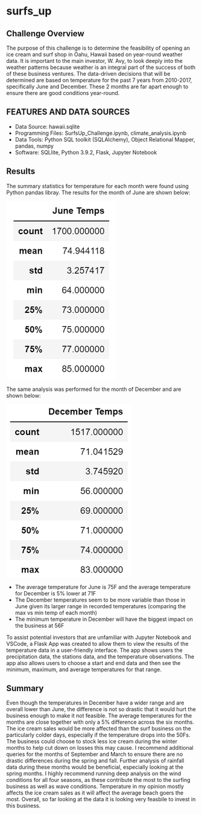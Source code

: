 # surfs_up

## Challenge Overview

The purpose of this challenge is to determine the feasibility of opening an ice cream and surf shop in Oahu, Hawaii based on year-round weather data. It is important to the main investor, W. Avy, to look deeply into the weather patterns because weather is an integral part of the success of both of these business ventures. The data-driven decisions that will be determined are based on temperature for the past 7 years from 2010-2017, specifically June and December. These 2 months are far apart enough to ensure there are good conditions year-round.

## FEATURES AND DATA SOURCES

* Data Source: hawaii.sqlite
* Programming Files: SurfsUp_Challenge.ipynb, climate_analysis.ipynb
* Data Tools: Python SQL toolkit (SQLAlchemy), Object Relational Mapper, pandas, numpy
* Software: SQLlite, Python 3.9.2, Flask, Jupyter Notebook

## Results

The summary statistics for temperature for each month were found using Python pandas libray. The results for the month of June are shown below:

 ![June_Temps.png](/Resources/June_Temps.png)
 
 The same analysis was performed for the month of December and are shown below:
 
  ![December_Temps.png](/Resources/December_Temps.png)

* The average temperature for June is 75F and the average temperature for December is 5% lower at 71F
* The December temperatures seem to be more variable than those in June given its larger range in recorded temperatures (comparing the max vs min temp of each month)
* The minimum temperature in December will have the biggest impact on the business at 56F

To assist potential investors that are unfamiliar with Jupyter Notebook and VSCode, a Flask App was created to allow them to view the results of the temperature data in a user-friendly interface. The app shows users the precipitation data, the stations data, and the temperature observations. The app also allows users to choose a start and end data and then see the minimum, maximum, and average temperatures for that range.

## Summary 

Even though the temperatures in December have a wider range and are overall lower than June, the difference is not so drastic that it would hurt the business enough to make it not feasible. The average temperatures for the months are close together with only a 5% difference across the six months. The ice cream sales would be more affected than the surf business on the particularly colder days, especially if the temperature drops into the 50Fs. The business could choose to stock less ice cream during the winter months to help cut down on losses this may cause. I recommend additional queries for the months of September and March to ensure there are no drastic differences during the spring and fall. Further analysis of rainfall data during these months would be beneficial, especially looking at the spring months. I highly recommend running deep analysis on the wind conditions for all four seasons, as these contribute the most to the surfing business as well as wave conditions. Temperature in my opinion mostly affects the ice cream sales as it will affect the average beach goers the most. Overall, so far looking at the data it is looking very feasbile to invest in this business.

